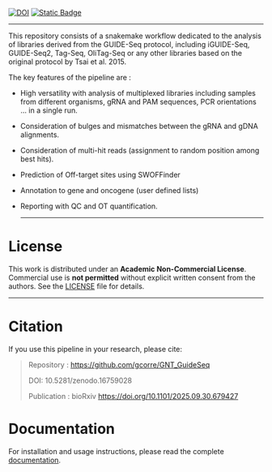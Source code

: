 [![DOI](https://zenodo.org/badge/DOI/10.5281/zenodo.16759028.svg)](https://doi.org/10.5281/zenodo.16759028) [![Static Badge](https://img.shields.io/badge/License-custom-blue?style=flat)](./LICENSE.md)

------------------------------------------------------------------------

This repository consists of a snakemake workflow dedicated to the analysis of libraries derived from the GUIDE-Seq protocol, including iGUIDE-Seq, GUIDE-Seq2, Tag-Seq, OliTag-Seq or any other libraries based on the original protocol by Tsai et al. 2015.

The key features of the pipeline are :

-   High versatility with analysis of multiplexed libraries including samples from different organisms, gRNA and PAM sequences, PCR orientations ... in a single run.

-   Consideration of bulges and mismatches between the gRNA and gDNA alignments.

-   Consideration of multi-hit reads (assignment to random position among best hits).

-   Prediction of Off-target sites using SWOFFinder

-   Annotation to gene and oncogene (user defined lists)

-   Reporting with QC and OT quantification.

    ------------------------------------------------------------------------

# License

This work is distributed under an **Academic Non-Commercial License**. Commercial use is **not permitted** without explicit written consent from the authors. See the [LICENSE](./LICENSE.md) file for details.

------------------------------------------------------------------------

# Citation

If you use this pipeline in your research, please cite:

> Repository : <https://github.com/gcorre/GNT_GuideSeq>
>
> DOI: 10.5281/zenodo.16759028
>
> Publication : bioRxiv <https://doi.org/10.1101/2025.09.30.679427>

# Documentation

For installation and usage instructions, please read the complete [documentation](https://raw.githack.com/gcorre/GNT_GuideSeq/refs/heads/demux_I1_I2/docs/documentation.html).
